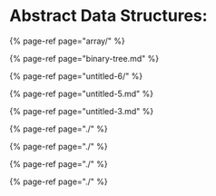# Abstract Data Structures:



{% page-ref page="array/" %}

{% page-ref page="binary-tree.md" %}

{% page-ref page="untitled-6/" %}

{% page-ref page="untitled-5.md" %}

{% page-ref page="untitled-3.md" %}



{% page-ref page="./" %}

{% page-ref page="./" %}

{% page-ref page="./" %}

{% page-ref page="./" %}





















